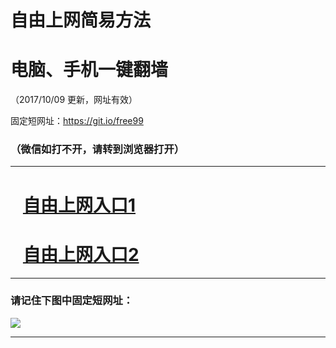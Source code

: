 ﻿# 自由上网简易方法

# 电脑、手机一键翻墙

（2017/10/09 更新，网址有效）

固定短网址：https://git.io/free99

### （微信如打不开，请转到浏览器打开）


***





# &nbsp;&nbsp; <a href="http://ft1734327940.fwq-tz-1001.info/fwqtz01.html?t=100900130113 " target="_blank">自由上网入口1</a>
# &nbsp;&nbsp; <a href="http://ft1395326745.fwq-tz-1002.info/fwqtz02.html?t=1009001342 " target="_blank">自由上网入口2</a>
***

### 请记住下图中固定短网址：

<img src="https://s3-us-west-2.amazonaws.com/fwq-1001/yjfq-20170905okok.png" /> 


***

